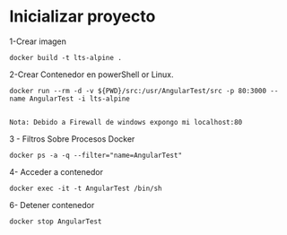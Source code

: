 # Inicializar proyecto 

1-Crear imagen 

    docker build -t lts-alpine .

2-Crear Contenedor en powerShell or Linux.

    docker run --rm -d -v ${PWD}/src:/usr/AngularTest/src -p 80:3000 --name AngularTest -i lts-alpine

  
    Nota: Debido a Firewall de windows expongo mi localhost:80

3 - Filtros Sobre Procesos Docker 

    docker ps -a -q --filter="name=AngularTest" 


4- Acceder a contenedor

    docker exec -it -t AngularTest /bin/sh


6- Detener  contenedor

    docker stop AngularTest


